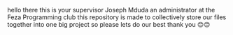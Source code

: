 hello there this is your supervisor Joseph Mduda an administrator at the Feza Programming club this  repository is made to collectively store our files together into one big project so please lets do our best thank you 😊😊
